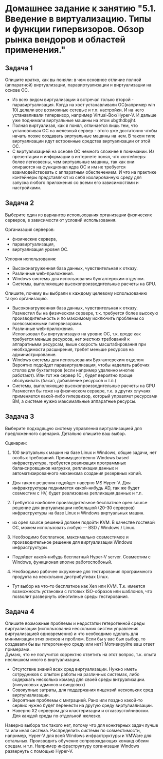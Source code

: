  
# Домашнее задание к занятию "5.1. Введение в виртуализацию. Типы и функции гипервизоров. Обзор рынка вендоров и областей применения."

## Задача 1  
Опишите кратко, как вы поняли: в чем основное отличие полной (аппаратной) виртуализации, паравиртуализации и виртуализации на основе ОС.  
- Из всех видом виртуализации я встречал только второй - паравиртуализация. Когда на хост устанавливали ОС(например win 10) делали все возможные сетевые и т.п. настройки. И на него устанавливали гипервизор, например Virtual-Box/Hyper-V. И дальше уже поднимали виртуальные машины на этом ubgthdbpjht.  
- Полная виртуализая, как я понял, отличается лишь тем, что установливая ОС на железный сервер - этого уже достаточно чтобы начать позже создавать виртуальные машины на нем. В таком типе виртуализации идут встроенные средства виртуализации от этой ОС.  
- С виртуализацией на основе ОС немного сложнее в понимании. Из презентации и информации в интернете понял, что контейнеры более легковесны, чем виртуальные машины, так как они опираются на функционал ядра ОС и им не требуется взаимодействовать с аппаратным обеспечением. И что на практике контейнеры представляют из себя изолированную среду для запуска любого приложения со всеми его зависимостями и настройками.

## Задача 2  
Выберите один из вариантов использования организации физических серверов, в зависимости от условий использования.

Организация серверов:

- физические сервера,  
- паравиртуализация,  
- виртуализация уровня ОС.

Условия использования:

- Высоконагруженная база данных, чувствительная к отказу.  
- Различные web-приложения.  
- Windows системы для использования бухгалтерским отделом.  
- Системы, выполняющие высокопроизводительные расчеты на GPU.  

Опишите, почему вы выбрали к каждому целевому использованию такую организацию.  

- Высоконагруженная база данных, чувствительная к отказу.  
Разместил бы на физическом сервере, т.к. требуется более высокую производительность и по максимому исключить проблемы со всевозможными гипервизорами.  
- Различные web-приложения.  
Использовал бы виртуализацую на уровне ОС, т.к. вроде как требуется меньше ресурсов, нет жестких требований к аппаратнымм ресурсам, выше скорость масштабирования при необходимости расширения, требет меньше ресурсов на администрирование.  
- Windows системы для использования Бухгалтерским отделом  
Вероятно подойдет паравиртуализация, чтобы наделать рабочих столов для бухгалтеров (если например удаленно многие работают). Или тот же сервер 1С , будет вероятно проще обслуживать (бэкап, добавление ресурсов и т.п.)
- Системы, выполняющие высокопроизводительные расчеты на GPU  
Разместил бы тоже на физическом сервере, т.к. в других случаях применяется какой-либо гипервизор, который управляет ресурсами ВМ, а системе нужно максимальные аппаратные ресурсы.  

## Задача 3  
Выберите подходящую систему управления виртуализацией для предложенного сценария. Детально опишите ваш выбор.

Сценарии:

1. 100 виртуальных машин на базе Linux и Windows, общие задачи, нет особых требований. Преимущественно Windows based инфраструктура, требуется реализация программных балансировщиков нагрузки, репликации данных и автоматизированного механизма создания резервных копий.  
- Для такого решения подойдет наверно MS Hyper-V. Для инфрактруктуры поднимется какой-нибудь AD, так же будет совместим с HV, будет реализована репликация данных и т.п.


2. Требуется наиболее производительное бесплатное open source решение для виртуализации небольшой (20-30 серверов) инфраструктуры на базе Linux и Windows виртуальных машин.  
- из open source решений должен подойти KVM. В качестве гостевой ОС, можем использовать любую —  BSD / Windows / Linux. 

3. Необходимо бесплатное, максимально совместимое и производительное решение для виртуализации Windows инфраструктуры.  
- Подойдет какой-нибудь бесплатный Hyper-V server. Совместим с Windows, функционал вполне работоспобоный.

4. Необходимо рабочее окружение для тестирования программного продукта на нескольких дистрибутивах Linux.  
- Тут выбор на что-то бесплатное как Xen или KVM. Т.к. имеется возможность установки с готовых ISO-образов или шаблонов, что позволит развернуть обнотипные среды тестирования.  

## Задача 4  
Опишите возможные проблемы и недостатки гетерогенной среды виртуализации (использования нескольких систем управления виртуализацией одновременно) и что необходимо сделать для минимизации этих рисков и проблем. Если бы у вас был выбор, то создавали бы вы гетерогенную среду или нет? Мотивируйте ваш ответ примерами.  
Думаю, что не получится корректно ответить на этот вопрос, т.к. опыта неслишком много в виртуализации.
- Отсутствие знаний всех сред виртуализации. Нужно иметь сотрудников с опытом работы на различных системах, либо содержать несколько команд для своей среды витруализации. (линуксовых админов и виндовых)  
- Совокупные затраты, для поддержания лицензий нескольких сред виртулиализации.
- Вероятные проблемы с миграцией. Рано или поздно какой-то сервис нужно будет перенести на другую среду виртулиализации.
- Наверно Х2 сервером для кластеризации и отказоустойчивоски. Для каждой среды по отдельной железке.

Наверно выбора так такого нет, потому что для конктерных задач лучше та или иная система. Распределить системы по совместимости, например, Hyper-V для всей Windows инфраструктуры и VMWare для остальных. Производить обучение сопровождающих команд обеим средам. и т.п.
Например инфраструктуру организации Windows развернуть с помощью Hyper-V. 
